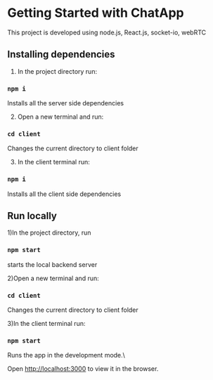 # Getting Started with ChatApp
This project is developed using node.js, React.js, socket-io, webRTC

## Installing dependencies

1) In the project directory run: 

### `npm i`

Installs all the server side dependencies

2) Open a new terminal and run: 

### `cd client` 

Changes the current directory to client folder

3) In the client terminal run:

### `npm i`

Installs all the client side dependencies


## Run locally

1)In the project directory, run

### `npm start`

starts the local backend server

2)Open a new terminal and run:

### `cd client` 

Changes the current directory to client folder

3)In the client terminal run:

### `npm start`

Runs the app in the development mode.\

Open [http://localhost:3000](http://localhost:3000) to view it in the browser.

